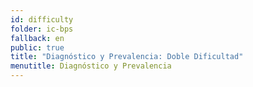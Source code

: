 ```yaml
---
id: difficulty
folder: ic-bps
fallback: en
public: true
title: "Diagnóstico y Prevalencia: Doble Dificultad"
menutitle: Diagnóstico y Prevalencia
---
```

